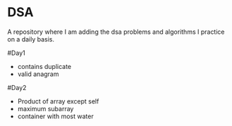 # DSA

A repository where I am adding the dsa problems and algorithms I practice on a daily basis.

#Day1

- contains duplicate
- valid anagram

#Day2

- Product of array except self
- maximum subarray
- container with most water
